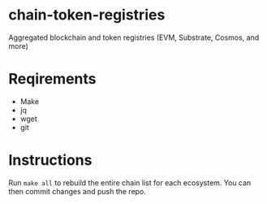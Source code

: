 # chain-token-registries
Aggregated blockchain and token registries (EVM, Substrate, Cosmos, and more)

# Reqirements

  - Make
  - jq
  - wget
  - git

# Instructions
Run `make all` to rebuild the entire chain list for each ecosystem. You can then commit
changes and push the repo.


